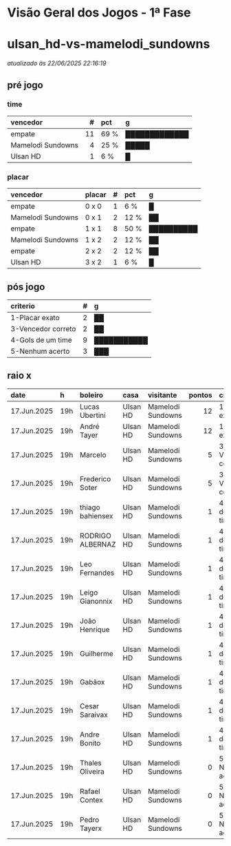 # Visão Geral dos Jogos - 1ª Fase

# ulsan_hd-vs-mamelodi_sundowns

_atualizado às 22/06/2025 22:16:19_

## pré jogo

### time

| vencedor          |   # | pct   | g             |
|:------------------|----:|:------|:--------------|
| empate            |  11 | 69 %  | █████████████ |
| Mamelodi Sundowns |   4 | 25 %  | █████         |
| Ulsan HD          |   1 | 6 %   | █             |

### placar

| vencedor          | placar   |   # | pct   | g          |
|:------------------|:---------|----:|:------|:-----------|
| empate            | 0 x 0    |   1 | 6 %   | █          |
| Mamelodi Sundowns | 0 x 1    |   2 | 12 %  | ██         |
| empate            | 1 x 1    |   8 | 50 %  | ██████████ |
| Mamelodi Sundowns | 1 x 2    |   2 | 12 %  | ██         |
| empate            | 2 x 2    |   2 | 12 %  | ██         |
| Ulsan HD          | 3 x 2    |   1 | 6 %   | █          |

## pós jogo

| criterio           |   # | g           |
|:-------------------|----:|:------------|
| 1-Placar exato     |   2 | ██          |
| 3-Vencedor correto |   2 | ██          |
| 4-Gols de um time  |   9 | ███████████ |
| 5-Nenhum acerto    |   3 | ███         |

## raio x

| date        | h   | boleiro          | casa     | visitante         |   pontos | criteiro           | bol_placar   | bol_time          | real_placar   | real_time         |
|:------------|:----|:-----------------|:---------|:------------------|---------:|:-------------------|:-------------|:------------------|:--------------|:------------------|
| 17.Jun.2025 | 19h | Lucas Ubertini   | Ulsan HD | Mamelodi Sundowns |       12 | 1-Placar exato     | 0 x 1        | Mamelodi Sundowns | 0 x 1         | Mamelodi Sundowns |
| 17.Jun.2025 | 19h | André Tayer      | Ulsan HD | Mamelodi Sundowns |       12 | 1-Placar exato     | 0 x 1        | Mamelodi Sundowns | 0 x 1         | Mamelodi Sundowns |
| 17.Jun.2025 | 19h | Marcelo          | Ulsan HD | Mamelodi Sundowns |        5 | 3-Vencedor correto | 1 x 2        | Mamelodi Sundowns | 0 x 1         | Mamelodi Sundowns |
| 17.Jun.2025 | 19h | Frederico Soter  | Ulsan HD | Mamelodi Sundowns |        5 | 3-Vencedor correto | 1 x 2        | Mamelodi Sundowns | 0 x 1         | Mamelodi Sundowns |
| 17.Jun.2025 | 19h | thiago bahiensex | Ulsan HD | Mamelodi Sundowns |        1 | 4-Gols de um time  | 1 x 1        | empate            | 0 x 1         | Mamelodi Sundowns |
| 17.Jun.2025 | 19h | RODRIGO ALBERNAZ | Ulsan HD | Mamelodi Sundowns |        1 | 4-Gols de um time  | 1 x 1        | empate            | 0 x 1         | Mamelodi Sundowns |
| 17.Jun.2025 | 19h | Leo Fernandes    | Ulsan HD | Mamelodi Sundowns |        1 | 4-Gols de um time  | 1 x 1        | empate            | 0 x 1         | Mamelodi Sundowns |
| 17.Jun.2025 | 19h | Leigo Gianonnix  | Ulsan HD | Mamelodi Sundowns |        1 | 4-Gols de um time  | 1 x 1        | empate            | 0 x 1         | Mamelodi Sundowns |
| 17.Jun.2025 | 19h | João Henrique    | Ulsan HD | Mamelodi Sundowns |        1 | 4-Gols de um time  | 1 x 1        | empate            | 0 x 1         | Mamelodi Sundowns |
| 17.Jun.2025 | 19h | Guilherme        | Ulsan HD | Mamelodi Sundowns |        1 | 4-Gols de um time  | 1 x 1        | empate            | 0 x 1         | Mamelodi Sundowns |
| 17.Jun.2025 | 19h | Gabãox           | Ulsan HD | Mamelodi Sundowns |        1 | 4-Gols de um time  | 0 x 0        | empate            | 0 x 1         | Mamelodi Sundowns |
| 17.Jun.2025 | 19h | Cesar Saraivax   | Ulsan HD | Mamelodi Sundowns |        1 | 4-Gols de um time  | 1 x 1        | empate            | 0 x 1         | Mamelodi Sundowns |
| 17.Jun.2025 | 19h | Andre Bonito     | Ulsan HD | Mamelodi Sundowns |        1 | 4-Gols de um time  | 1 x 1        | empate            | 0 x 1         | Mamelodi Sundowns |
| 17.Jun.2025 | 19h | Thales Oliveira  | Ulsan HD | Mamelodi Sundowns |        0 | 5-Nenhum acerto    | 2 x 2        | empate            | 0 x 1         | Mamelodi Sundowns |
| 17.Jun.2025 | 19h | Rafael Contex    | Ulsan HD | Mamelodi Sundowns |        0 | 5-Nenhum acerto    | 3 x 2        | Ulsan HD          | 0 x 1         | Mamelodi Sundowns |
| 17.Jun.2025 | 19h | Pedro Tayerx     | Ulsan HD | Mamelodi Sundowns |        0 | 5-Nenhum acerto    | 2 x 2        | empate            | 0 x 1         | Mamelodi Sundowns |